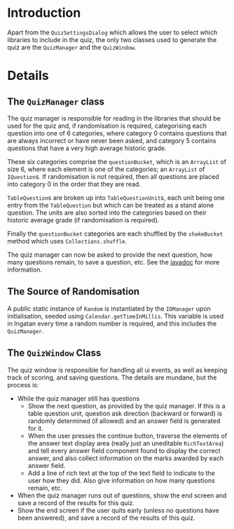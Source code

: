 # Introduction #

Apart from the `QuizSettingsDialog` which allows the user to select which libraries to include in the quiz, the only two classes used to generate the quiz are the `QuizManager` and the `QuizWindow`.


# Details #

## The `QuizManager` class ##
The quiz manager is responsible for reading in the libraries that should be used for the quiz and, if randomisation is required, categorising each question into one of 6 categories, where category 0 contains questions that are always incorrect or have never been asked, and category 5 contains questions that have a very high average historic grade.

These six categories comprise the `questionBucket`, which is an `ArrayList` of size 6, where each element is one of the categories; an `ArrayList` of `IQuestion`s. If randomisation is not required, then all questions are placed into category 0 in the order that they are read.

`TableQuestion`s are broken up into `TableQuestionUnit`s, each unit being one entry from the `TableQuestion` but which can be treated as a stand alone question. The units are also sorted into the categories based on their historic average grade (if randomisation is required).

Finally the `questionBucket` categories are each shuffled by the `shakeBucket` method which uses `Collections.shuffle`.

The quiz manager can now be asked to provide the next question, how many questions remain, to save a question, etc. See the [javadoc](http://ingatan.googlecode.com/hg/javadoc/org/ingatan/io/QuizManager.html) for more information.


## The Source of Randomisation ##
A public static instance of `Random` is instantiated by the `IOManager` upon initialisation, seeded using `Calendar.getTimeInMillis`. This variable is used in Ingatan every time a random number is required, and this includes the `QuizManager`.

## The `QuizWindow` Class ##
The quiz window is responsible for handling all ui events, as well as keeping track of scoring, and saving questions. The details are mundane, but the process is:
  * While the quiz manager still has questions
    * Show the next question, as provided by the quiz manager. If this is a table question unit, question ask direction (backward or forward) is randomly determined (if allowed) and an answer field is generated for it.
    * When the user presses the continue button, traverse the elements of the answer text display area (really just an uneditable `RichTextArea`) and tell every answer field component found to display the correct answer, and also collect information on the marks awarded by each answer field.
    * Add a line of rich text at the top of the text field to indicate to the user how they did. Also give information on how many questions remain, etc.
  * When the quiz manager runs out of questions, show the end screen and save a record of the results for this quiz.
  * Show the end screen if the user quits early (unless no questions have been answered), and save a record of the results of this quiz.
